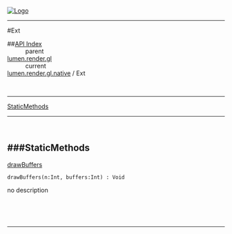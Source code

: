 
[![Logo](../../../../../images/logo.png)](../../../../../index.html)

---

#Ext


##[API Index](../../../../../api/index.html#lumen.render)   
&emsp;&emsp;&emsp;parent    
[lumen.render.gl](../)     
&emsp;&emsp;&emsp;current    
[lumen.render.gl.native](./) / Ext

<br/>

---


[StaticMethods](#StaticMethods)   


---

&nbsp;   

<a class="lift" name="StaticMethods" ></a>
###StaticMethods   
---
<a class="lift" name="drawBuffers" href="#drawBuffers">drawBuffers</a>



`drawBuffers(n:Int, buffers:Int) : Void`

<span class="small_desc_flat"> no description </span>   

&nbsp;   



&nbsp;
&nbsp;
&nbsp;

---  


&nbsp;   
&nbsp;   